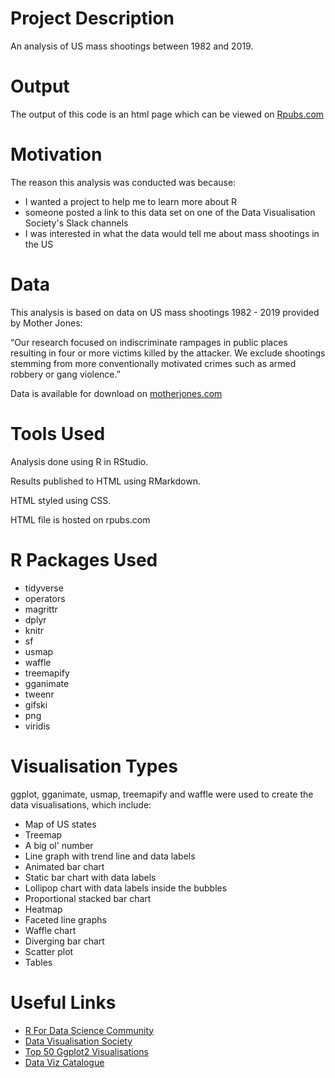 # Project Description

An analysis of US mass shootings between 1982 and 2019.

# Output

The output of this code is an html page which can be viewed on [Rpubs.com](http://rpubs.com/foxnic/shootings_v1)


# Motivation

The reason this analysis was conducted was because: 

- I wanted a project to help me to learn more about R 
- someone posted a link to this data set on one of the Data Visualisation Society's Slack
 channels
- I was interested in what the data would tell me about mass shootings in the US

# Data

This analysis is based on data on US mass shootings 1982 - 2019 provided by Mother Jones:

“Our research focused on indiscriminate rampages in public places resulting in four or more victims killed by the attacker. We exclude shootings stemming from more conventionally motivated crimes such as armed robbery or gang violence.”

Data is available for download on [motherjones.com](https://www.motherjones.com/politics/2012/12/mass-shootings-mother-jones-full-data/)

# Tools Used
Analysis done using R in RStudio.

Results published to HTML using RMarkdown.

HTML styled using CSS.

HTML file is hosted on rpubs.com

# R Packages Used

- tidyverse
- operators
- magrittr
- dplyr
- knitr
- sf
- usmap
- waffle
- treemapify
- gganimate
- tweenr
- gifski
- png
- viridis

# Visualisation Types

ggplot, gganimate, usmap, treemapify and waffle were used to create the data visualisations, which include:

- Map of US states 
- Treemap 
- A big ol' number
- Line graph with trend line and data labels
- Animated bar chart
- Static bar chart with data labels
- Lollipop chart with data labels inside the bubbles
- Proportional stacked bar chart
- Heatmap
- Faceted line graphs
- Waffle chart
- Diverging bar chart 
- Scatter plot
- Tables

# Useful Links

- [R For Data Science Community](https://www.rfordatasci.com/)
- [Data Visualisation Society](https://www.datavisualizationsociety.com/)
- [Top 50 Ggplot2 Visualisations](http://r-statistics.co/Top50-Ggplot2-Visualizations-MasterList-R-Code)
- [Data Viz Catalogue](https://datavizcatalogue.com/)
